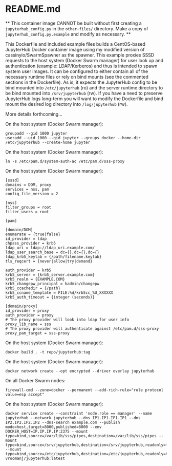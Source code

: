 # README.md

** This container image CANNOT be built without first creating a `jupyterhub_config.py` in the `other-files/` directory. Make a copy of `jupyterhub_config.py.example` and modify as necessary. **

This Dockerfile and included example files builds a CentOS-based JupyterHub Docker container image using my modified version of cassinyio/SwarmSpawner as the spawner. This example proxies SSSD requests to the host system (Docker Swarm manager) for user look up and authentication (example: LDAP/Kerberos) and thus is intended to spawn system user images. It can be configured to either contain all of the necessary runtime files or rely on bind mounts (see the commented sections in the Dockerfile). As is, it expects the JupyterHub config to be bind mounted into `/etc/jupyterhub` (ro) and the server runtime directory to be bind mounted into `/srv/jupyterhub` (rw). If you have a need to preserve JupyterHub logs long-term you will want to modify the Dockerfile and bind mount the desired log directory into `/log/jupyterhub` (rw).

More details forthcoming...

On the host system (Docker Swarm manager):
```
groupadd --gid 1000 jupyter
useradd --uid 1000 --gid jupyter --groups docker --home-dir /etc/jupyterhub --create-home jupyter
```

On the host system (Docker Swarm manager):
```
ln -s /etc/pam.d/system-auth-ac /etc/pam.d/sss-proxy
```

On the host system (Docker Swarm manager):
```
[sssd]
domains = DOM, proxy
services = nss, pam
config_file_version = 2

[nss]
filter_groups = root
filter_users = root

[pam]

[domain/DOM]
enumerate = {true|false}
id_provider = ldap
chpass_provider = krb5
ldap_uri = ldap://ldap_uri.example.com/
ldap_user_search_base = dc={},dc={},dc={}
ldap_krb5_keytab = {/path/filename.keytab}
tls_reqcert = {never|allow|try|demand}

auth_provider = krb5
krb5_server = {krb5_server.example.com}
krb5_realm = {EXAMPLE.COM}
krb5_changepw_principal = kadmin/changepw
krb5_ccachedir = {/path}
krb5_ccname_template = FILE:%d/krb5cc_%U_XXXXXX
krb5_auth_timeout = {integer (seconds)}

[domain/proxy]
id_provider = proxy
auth_provider = proxy
# The proxy provider will look into ldap for user info
proxy_lib_name = sss
# The proxy provider will authenticate against /etc/pam.d/sss-proxy
proxy_pam_target = sss-proxy
```

On the host system (Docker Swarm manager):
```
docker build . -t repo/jupyterhub:tag
```

On the host system (Docker Swarm manager):
```
docker network create --opt encrypted --driver overlay jupyterhub
```

On all Docker Swarm nodes:
```
firewall-cmd --zone=docker --permanent --add-rich-rule="rule protocol value=esp accept"
```

On the host system (Docker Swarm manager):
```
docker service create --constraint 'node.role == manager' --name jupyterhub --network jupyterhub --dns IP1.IP1.IP1.IP1 --dns IP2.IP2.IP2.IP2 --dns-search example.com --publish mode=host,target=8000,published=8000 --env DOCKER_HOST=IP.IP.IP.IP:2375 --mount type=bind,source=/var/lib/sss/pipes,destination=/var/lib/sss/pipes --mount type=bind,source=/srv/jupyterhub,destination=/srv/jupyterhub,readonly=false --mount type=bind,source=/etc/jupyterhub,destination=/etc/jupyterhub,readonly=true vroomanj/jupyterhub:latest
```
